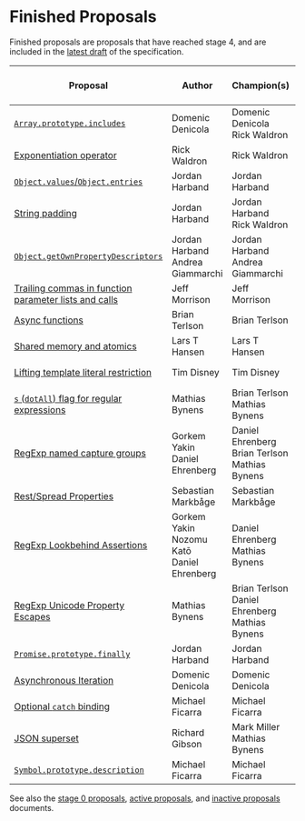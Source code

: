 # Finished Proposals

Finished proposals are proposals that have reached stage 4, and are included in the [latest draft](https://tc39.github.io/ecma262/) of the specification.

| Proposal                                                                 | Author                                              | Champion(s)                                             | TC39 meeting notes                        | Expected Publication Year |
| ------------------------------------------------------------------------ | --------------------------------------------------- | ------------------------------------------------------- | ----------------------------------------- | ------------------------- |
| [`Array.prototype.includes`][array-includes]                             | Domenic Denicola                                    | Domenic Denicola<br />Rick Waldron                      | [November 2015][array-includes-notes]     | 2016                      |
| [Exponentiation operator][exponentiation]                                | Rick Waldron                                        | Rick Waldron                                            | [January 2016][exponentiation-notes]      | 2016                      |
| [`Object.values`/`Object.entries`][object-values-entries]                | Jordan Harband                                      | Jordan Harband                                          | [March 2016][object-values-entries-notes] | 2017                      |
| [String padding][string-padding]                                         | Jordan Harband                                      | Jordan Harband<br />Rick Waldron                        | [May 2016][string-padding-notes]          | 2017                      |
| [`Object.getOwnPropertyDescriptors`][object-gopds]                       | Jordan Harband<br />Andrea Giammarchi               | Jordan Harband<br />Andrea Giammarchi                   | [May 2016][object-gopds-notes]            | 2017                      |
| [Trailing commas in function parameter lists and calls][function-commas] | Jeff Morrison                                       | Jeff Morrison                                           | [July 2016][function-commas-notes]        | 2017                      |
| [Async functions][async-await]                                           | Brian Terlson                                       | Brian Terlson                                           | [July 2016][async-await-notes]            | 2017                      |
| [Shared memory and atomics][atomics]                                     | Lars T Hansen                                       | Lars T Hansen                                           | [January 2017][atomics-notes]             | 2017                      |
| [Lifting template literal restriction][template-literal-lift]            | Tim Disney                                          | Tim Disney                                              | [March 2017][template-literal-lift-notes] | 2018                      |
| [`s` (`dotAll`) flag for regular expressions][dot-all]                   | Mathias Bynens                                      | Brian Terlson<br />Mathias Bynens                       | [November 2017][dot-all-notes]            | 2018                      |
| [RegExp named capture groups][named-groups]                              | Gorkem Yakin<br />Daniel Ehrenberg                  | Daniel Ehrenberg<br />Brian Terlson<br />Mathias Bynens | [November 2017][named-groups-notes]       | 2018                      |
| [Rest/Spread Properties][object-rest-spread]                             | Sebastian Markbåge                                  | Sebastian Markbåge                                      | [January 2018][object-rest-spread-notes]  | 2018                      |
| [RegExp Lookbehind Assertions][lookbehind]                               | Gorkem Yakin<br />Nozomu Katō<br />Daniel Ehrenberg | Daniel Ehrenberg<br />Mathias Bynens                    | [January 2018][lookbehind-notes]          | 2018                      |
| [RegExp Unicode Property Escapes][unicode-escapes]                       | Mathias Bynens                                      | Brian Terlson<br />Daniel Ehrenberg<br />Mathias Bynens | [January 2018][unicode-escapes-notes]     | 2018                      |
| [`Promise.prototype.finally`][finally]                                   | Jordan Harband                                      | Jordan Harband                                          | [January 2018][finally-notes]             | 2018                      |
| [Asynchronous Iteration][async-iteration]                                | Domenic Denicola                                    | Domenic Denicola                                        | [January 2018][async-iteration-notes]     | 2018                      |
| [Optional `catch` binding][optional-catch]                               | Michael Ficarra                                     | Michael Ficarra                                         | May 2018                                  | 2019                      |
| [JSON superset][json-superset]                                           | Richard Gibson                                      | Mark Miller<br />Mathias Bynens                         | May 2018                                  | 2019                      |
| [`Symbol.prototype.description`][symbol-description]                     | Michael Ficarra                                     | Michael Ficarra                                         | November 2018                             | 2019

See also the [stage 0 proposals](stage-0-proposals.md), [active proposals](README.md), and [inactive proposals](inactive-proposals.md) documents.

[array-includes]: https://github.com/tc39/Array.prototype.includes
[array-includes-notes]: https://github.com/rwaldron/tc39-notes/blob/master/es7/2015-11/nov-17.md#arrayprototypeincludes
[exponentiation]: https://github.com/rwaldron/exponentiation-operator
[exponentiation-notes]: https://github.com/rwaldron/tc39-notes/blob/master/es7/2016-01/2016-01-28.md#5xviii-exponentiation-operator-rw
[object-values-entries]: https://github.com/tc39/proposal-object-values-entries
[object-values-entries-notes]: https://github.com/rwaldron/tc39-notes/blob/master/es7/2016-03/march-29.md#objectvalues--objectentries
[string-padding]: https://github.com/tc39/proposal-string-pad-start-end
[string-padding-notes]: https://github.com/rwaldron/tc39-notes/blob/master/es7/2016-05/may-25.md#stringprototypepadstartend-jhd
[object-gopds]: https://github.com/ljharb/proposal-object-getownpropertydescriptors
[object-gopds-notes]: https://github.com/rwaldron/tc39-notes/blob/master/es7/2016-05/may-25.md#objectgetownpropertydescriptors-jhd
[function-commas]: https://github.com/tc39/proposal-trailing-function-commas
[function-commas-notes]: https://github.com/rwaldron/tc39-notes/blob/master/es7/2016-07/jul-26.md#9ie-trailing-commas-in-functions
[async-await]: https://github.com/tc39/ecmascript-asyncawait
[async-await-notes]: https://github.com/rwaldron/tc39-notes/blob/master/es7/2016-07/jul-28.md#10iv-async-functions
[atomics]: https://github.com/tc39/ecmascript_sharedmem
[atomics-notes]: https://github.com/rwaldron/tc39-notes/blob/master/es7/2017-01/jan-24.md#13if-seeking-stage-4-for-sharedarraybuffer
[template-literal-lift]: https://github.com/tc39/proposal-template-literal-revision
[template-literal-lift-notes]: https://github.com/rwaldron/tc39-notes/blob/master/es8/2017-03/mar-21.md#10ia-template-literal-updates
[dot-all]: https://github.com/tc39/proposal-regexp-dotall-flag
[dot-all-notes]: https://github.com/rwaldron/tc39-notes/blob/master/es8/2017-11/nov-28.md#9ie-regexp-dotall-status-update
[named-groups]: https://github.com/tc39/proposal-regexp-named-groups
[named-groups-notes]: https://github.com/rwaldron/tc39-notes/blob/master/es8/2017-11/nov-28.md#9if-regexp-named-captures-status-update
[object-rest-spread]: https://github.com/tc39/proposal-object-rest-spread
[object-rest-spread-notes]: https://github.com/rwaldron/tc39-notes/blob/master/es8/2018-01/jan-23.md#restspread-properties-for-stage-4
[lookbehind]: https://github.com/tc39/proposal-regexp-lookbehind
[lookbehind-notes]: https://github.com/rwaldron/tc39-notes/blob/master/es8/2018-01/jan-23.md#conclusionresolution-16
[unicode-escapes]: https://github.com/tc39/proposal-regexp-unicode-property-escapes
[unicode-escapes-notes]: https://github.com/rwaldron/tc39-notes/blob/master/es8/2018-01/jan-24.md#conclusionresolution-1
[finally]: https://github.com/tc39/proposal-promise-finally
[finally-notes]: https://github.com/rwaldron/tc39-notes/blob/master/es8/2018-01/jan-24.md#conclusionresolution-2
[async-iteration]: https://github.com/tc39/proposal-async-iteration
[async-iteration-notes]: https://github.com/rwaldron/tc39-notes/blob/master/es8/2018-01/jan-25.md#conclusionresolution
[optional-catch]: https://github.com/tc39/proposal-optional-catch-binding
[json-superset]: https://github.com/tc39/proposal-json-superset
[symbol-description]: https://github.com/tc39/proposal-Symbol-description
